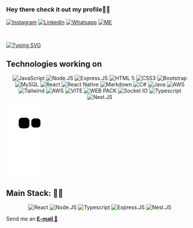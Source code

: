 <div>

### Hey there check it out my profile🚀👋

[![Instagram](https://img.shields.io/badge/Instagram-E4405F?style=for-the-badge&logo=instagram&logoColor=white)](https://www.instagram.com/luigi_cff/)
[![Linkedin](https://img.shields.io/badge/LinkedIn-0077B5?style=for-the-badge&logo=linkedin&logoColor=white)](https://www.linkedin.com/in/luigicleffi/)
[![Whatsapp](https://img.shields.io/badge/WhatsApp-25D366?style=for-the-badge&logo=whatsapp&logoColor=white)](https://bit.ly/31dEVvh)
[![ME](https://shields.io/badge/Portifolio-808080?style=for-the-badge&logo=web&logoColor=white)](https://63caca7ec28c1a75fd7ed0ca--beautiful-nasturtium-c12fd3.netlify.app)

<br/>
</div>

[![Typing SVG](https://readme-typing-svg.herokuapp.com?font=Fira+Code&pause=1000&color=1FF71D&multiline=true&width=435&lines=Full+Stack+developer;From+localhost+to+cloud+%F0%9F%9A%80)](https://git.io/typing-svg)

## Technologies working on

<div style="display: inline_block" align="center" >
    <img alt="JavaScript"src="https://img.shields.io/badge/JavaScript-323330?style=for-the-badge&logo=javascript&logoColor=F7DF1E" />
    <img alt="Node.JS" src="https://img.shields.io/badge/Node.js-43853D?style=for-the-badge&logo=node.js&logoColor=white" />
    <img alt="Express.JS" src="https://img.shields.io/badge/Express.js-404D59?style=for-the-badge" />
    <img alt="HTML 5" src="https://img.shields.io/badge/HTML5-E34F26?style=for-the-badge&logo=html5&logoColor=white" />
    <img alt="CSS3" src="https://img.shields.io/badge/CSS3-1572B6?style=for-the-badge&logo=css3&logoColor=white" />
    <img alt="Bootstrap" src="https://img.shields.io/badge/Bootstrap-563D7C?style=for-the-badge&logo=bootstrap&logoColor=white" />
    <img alt="MySQL" src="https://img.shields.io/badge/MySQL-00000F?style=for-the-badge&logo=mysql&logoColor=white" />
    <img alt="React" src="https://img.shields.io/badge/React-666666?style=for-the-badge&logo=react&logoColor=blue">
    <img alt="React Native" src="https://img.shields.io/badge/React_Native-20232A?style=for-the-badge&logo=react&logoColor=61DAFB">
    <img alt="Markdown" src="https://img.shields.io/badge/Markdown-000000?style=for-the-badge&logo=markdown&logoColor=white"/>
    <img alt="C#" src="https://img.shields.io/badge/C%23-239120?style=for-the-badge&logo=c-sharp&logoColor=white"/>
    <img alt="Java" src="https://img.shields.io/badge/Java-232020?style=for-the-badge&logo=java&logoColor=white"/>
    <img alt="AWS" src="https://img.shields.io/badge/Amazon_AWS-FF7315?style=for-the-badge&logo=amazonaws&logoColor=white" />
    <img alt="Tailwind" src="https://img.shields.io/badge/Tailwind_CSS-38B2AC?style=for-the-badge&logo=tailwind-css&logoColor=white" />
    <img alt="AWS" src="https://img.shields.io/badge/Tailwind_CSS-38B2AC?style=for-the-badge&logo=tailwind-css&logoColor=white" />
    <img alt="VITE" src="https://img.shields.io/badge/Vite-B73BFE?style=for-the-badge&logo=vite&logoColor=FFD62E" />
    <img alt="WEB PACK" src="https://img.shields.io/badge/Webpack-8DD6F9?style=for-the-badge&logo=Webpack&logoColor=white" />
    <img alt="Socket IO" src="https://img.shields.io/badge/Socket.io-010101?&style=for-the-badge&logo=Socket.io&logoColor=white" />
    <img alt="Typescript" src="https://img.shields.io/badge/TypeScript-007ACC?style=for-the-badge&logo=typescript&logoColor=white" />
<img alt="Nest.JS" src="https://img.shields.io/badge/nestjs-E0234E?style=for-the-badge&logo=nestjs&logoColor=white" />

</div>  

 ![Snake animation](https://github.com/LuigiCleffi/LuigiCleffi/blob/output/github-contribution-grid-snake.svg)

## Main Stack: 🧑‍💻
<div style="display: inline_block" align="center" >
<img alt="React" src="https://img.shields.io/badge/React-666666?style=for-the-badge&logo=react&logoColor=blue" />
<img alt="Node.JS" src="https://img.shields.io/badge/Node.js-43853D?style=for-the-badge&logo=node.js&logoColor=white" />
<img alt="Typescript" src="https://img.shields.io/badge/TypeScript-007ACC?style=for-the-badge&logo=typescript&logoColor=white" />
<img alt="Express.JS" src="https://img.shields.io/badge/Express.js-404D59?style=for-the-badge" />
<img alt="Nest.JS" src="https://img.shields.io/badge/nestjs-E0234E?style=for-the-badge&logo=nestjs&logoColor=white" />

</div>


<p>Send me an <a href="mailto:lugicleffi@hotmail.com"><b>E-mail 📩</b></a></p>
